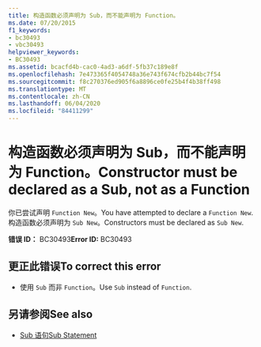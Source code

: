 ```yaml
---
title: 构造函数必须声明为 Sub，而不能声明为 Function。
ms.date: 07/20/2015
f1_keywords:
- bc30493
- vbc30493
helpviewer_keywords:
- BC30493
ms.assetid: bcacfd4b-cac0-4ad3-a6df-5fb37c189e8f
ms.openlocfilehash: 7e473365f4054748a36e743f674cfb2b44bc7f54
ms.sourcegitcommit: f8c270376ed905f6a8896ce0fe25b4f4b38ff498
ms.translationtype: MT
ms.contentlocale: zh-CN
ms.lasthandoff: 06/04/2020
ms.locfileid: "84411299"
---
```

# <a name="constructor-must-be-declared-as-a-sub-not-as-a-function"></a><span data-ttu-id="ce6e0-102">构造函数必须声明为 Sub，而不能声明为 Function。</span><span class="sxs-lookup"><span data-stu-id="ce6e0-102">Constructor must be declared as a Sub, not as a Function</span></span>
<span data-ttu-id="ce6e0-103">你已尝试声明 `Function New`。</span><span class="sxs-lookup"><span data-stu-id="ce6e0-103">You have attempted to declare a `Function New`.</span></span> <span data-ttu-id="ce6e0-104">构造函数必须声明为 `Sub New`。</span><span class="sxs-lookup"><span data-stu-id="ce6e0-104">Constructors must be declared as `Sub New`.</span></span>  
  
 <span data-ttu-id="ce6e0-105">**错误 ID：** BC30493</span><span class="sxs-lookup"><span data-stu-id="ce6e0-105">**Error ID:** BC30493</span></span>  
  
## <a name="to-correct-this-error"></a><span data-ttu-id="ce6e0-106">更正此错误</span><span class="sxs-lookup"><span data-stu-id="ce6e0-106">To correct this error</span></span>  
  
- <span data-ttu-id="ce6e0-107">使用 `Sub` 而非 `Function`。</span><span class="sxs-lookup"><span data-stu-id="ce6e0-107">Use `Sub` instead of `Function`.</span></span>  
  
## <a name="see-also"></a><span data-ttu-id="ce6e0-108">另请参阅</span><span class="sxs-lookup"><span data-stu-id="ce6e0-108">See also</span></span>

- [<span data-ttu-id="ce6e0-109">Sub 语句</span><span class="sxs-lookup"><span data-stu-id="ce6e0-109">Sub Statement</span></span>](../language-reference/statements/sub-statement.md)
